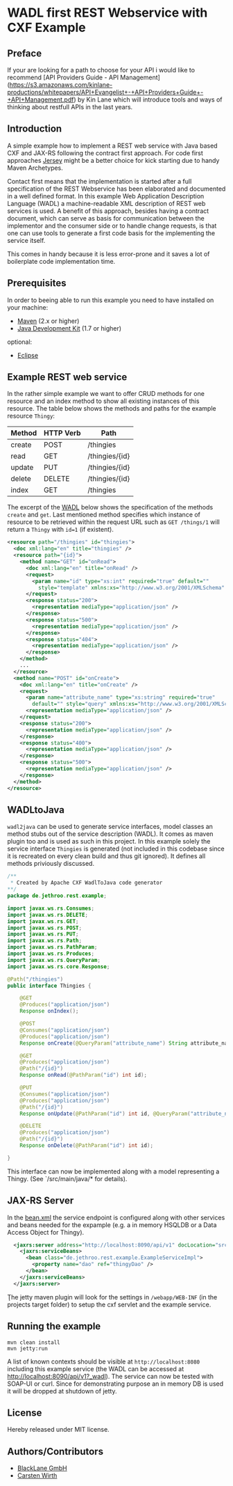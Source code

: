 # WADL first REST Webservice with CXF Example

## Preface

If your are looking for a path to choose for your API i would like to recommend 
[API Providers Guide - API Management] (https://s3.amazonaws.com/kinlane-productions/whitepapers/API+Evangelist+-+API+Providers+Guide+-+API+Management.pdf)
by Kin Lane which will introduce tools and ways of thinking about restfull APIs in the last years.

## Introduction

A simple example how to implement a REST web service with Java based CXF and JAX-RS following the contract
first approach. For code first approaches [Jersey](https://jersey.java.net/) might be a better choice for
kick starting due to handy Maven Archetypes.

Contact first means that the implementation is started after a full specification of the REST Webservice has
been elaborated and documented in a well defined format. In this example Web Application Description Language (WADL)
a machine-readable XML description of REST web services is used. A benefit of this approach, besides having a contract document, which can serve as basis for communication between the implementor and the consumer side or to handle change requests, is that one can use tools to generate a first code basis for the implementing the service itself.

This comes in handy because it is less error-prone and it saves a lot of boilerplate code implementation time.

## Prerequisites

In order to beeing able to run this example you need to have installed on your machine:

 * [Maven](http://maven.apache.org/) (2.x or higher)
 * [Java Development Kit](http://www.oracle.com/technetwork/java/javase/downloads/index.html) (1.7 or higher)

optional:

 * [Eclipse](http://www.eclipse.org/)

## Example REST web service

In the rather simple example we want to offer CRUD methods for one resource and an index method to show all existing instances
of this resource. The table below shows the methods and paths for the example resource `Thingy`:

| Method | HTTP Verb | Path           |
| ------ | --------- | -------------- |
| create | POST      | /thingies      |
| read   | GET       | /thingies/{id} |
| update | PUT       | /thingies/{id} |
| delete | DELETE    | /thingies/{id} |
| index  | GET       | /thingies      |

The excerpt of the [WADL](/src/main/resources/example.xml) below shows the specification of the methods `create` and `get`. Last mentioned method specifies which
instance of resource to be retrieved within the request URL such as `GET /things/1` will return a `Thingy` with `id=1` (if existent).

```xml
<resource path="/thingies" id="thingies">
  <doc xml:lang="en" title="thingies" />
  <resource path="{id}">
    <method name="GET" id="onRead">
      <doc xml:lang="en" title="onRead" />
      <request>
        <param name="id" type="xs:int" required="true" default=""
          style="template" xmlns:xs="http://www.w3.org/2001/XMLSchema" />
      </request>
      <response status="200">
        <representation mediaType="application/json" />
      </response>
      <response status="500">
        <representation mediaType="application/json" />
      </response>
      <response status="404">
        <representation mediaType="application/json" />
      </response>
    </method>
    ...
  </resource>
  <method name="POST" id="onCreate">
    <doc xml:lang="en" title="onCreate" />
    <request>
      <param name="attribute_name" type="xs:string" required="true"
        default="" style="query" xmlns:xs="http://www.w3.org/2001/XMLSchema" />
      <representation mediaType="application/json" />
    </request>
    <response status="200">
      <representation mediaType="application/json" />
    </response>
    <response status="400">
      <representation mediaType="application/json" />
    </response>
    <response status="500">
      <representation mediaType="application/json" />
    </response>
  </method>
</resource>
```

## WADLtoJava

`wadl2java` can be used to generate service interfaces, model classes an method stubs out of the service description (WADL). It comes as maven plugin too and is used as such in this project. In this example solely the service interface `Thingies` is generated (not included in this codebase since it is recreated on every clean build and thus git ignored). It defines all methods priviously discussed.

```java
/**
 * Created by Apache CXF WadlToJava code generator
**/
package de.jethroo.rest.example;

import javax.ws.rs.Consumes;
import javax.ws.rs.DELETE;
import javax.ws.rs.GET;
import javax.ws.rs.POST;
import javax.ws.rs.PUT;
import javax.ws.rs.Path;
import javax.ws.rs.PathParam;
import javax.ws.rs.Produces;
import javax.ws.rs.QueryParam;
import javax.ws.rs.core.Response;

@Path("/thingies")
public interface Thingies {

    @GET
    @Produces("application/json")
    Response onIndex();

    @POST
    @Consumes("application/json")
    @Produces("application/json")
    Response onCreate(@QueryParam("attribute_name") String attribute_name);

    @GET
    @Produces("application/json")
    @Path("/{id}")
    Response onRead(@PathParam("id") int id);

    @PUT
    @Consumes("application/json")
    @Produces("application/json")
    @Path("/{id}")
    Response onUpdate(@PathParam("id") int id, @QueryParam("attribute_name") String attribute_name);

    @DELETE
    @Produces("application/json")
    @Path("/{id}")
    Response onDelete(@PathParam("id") int id);

}
```

This interface can now be implemented along with a model representing a Thingy. (See `/src/main/java/* for details).

## JAX-RS Server

In the [bean.xml](/src/main/webapp/WEB-INF/bean.xml) the service endpoint is configured along with other services and
beans needed for the expample (e.g. a in memory HSQLDB or a Data Access Object for Thingy).

```xml
  <jaxrs:server address="http://localhost:8090/api/v1" docLocation="src/main/resources/example.xml">
    <jaxrs:serviceBeans>
      <bean class="de.jethroo.rest.example.ExampleServiceImpl">
        <property name="dao" ref="thingyDao" />
      </bean>
    </jaxrs:serviceBeans>
  </jaxrs:server>
```
Ţhe jetty maven plugin will look for the settings in `/webapp/WEB-INF` (in the projects target folder) to setup the cxf servlet and the example service.

## Running the example

```
mvn clean install
mvn jetty:run
```

A list of known contexts should be visible at `http://localhost:8080` including this example service (the WADL can be
accessed at [http://localhost:8090/api/v1?_wadl](http://localhost:8090/api/v1?_wadl)). The service can now be tested with SOAP-UI or curl. Since for demonstrating purpose an in memory DB is used it will be dropped at shutdown of jetty.

## License
Hereby released under MIT license.

## Authors/Contributors

- [BlackLane GmbH](http://www.blacklane.com "Blacklane")
- [Carsten Wirth](http://github.com/jethroo)
